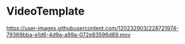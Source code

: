 # VideoTemplate

https://user-images.githubusercontent.com/120232903/228721974-79369bba-e1d6-4d9a-a99a-072e83596d89.mov
